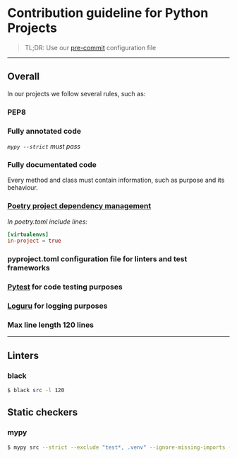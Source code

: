 # Contribution guideline for Python Projects

> TL;DR: Use our [pre-commit](https://pre-commit.com/) configuration file

---

## Overall

In our projects we follow several rules, such as:

### PEP8

### Fully annotated code

_`mypy --strict` must pass_

### Fully documentated code

Every method and class must contain information, such as purpose and its behaviour.

### [Poetry project dependency management](https://python-poetry.org/)

_In poetry.toml include lines:_

```toml
[virtualenvs]
in-project = true
```

### pyproject.toml configuration file for linters and test frameworks

### [Pytest](https://docs.pytest.org) for code testing purposes

### [Loguru](https://loguru.readthedocs.io/) for logging purposes

### Max line length 120 lines

---

## Linters

### black

```bash
$ black src -l 120
```

## Static checkers

### mypy

```bash
$ mypy src --strict --exclude "test*, .venv" --ignore-missing-imports --allow-untyped-decorators --warn-incomplete-stub --implicit-reexport
```
